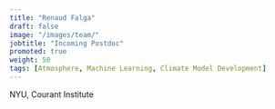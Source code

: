 ```yaml
---
title: "Renaud Falga"
draft: false
image: "/images/team/"
jobtitle: "Incoming Postdoc"
promoted: true
weight: 50
tags: [Atmosphere, Machine Learning, Climate Model Development]
---
```



NYU, Courant Institute
